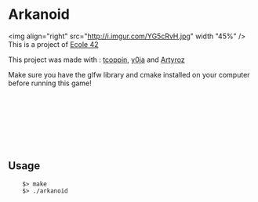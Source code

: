 # Arkanoid
<img align="right" src="http://i.imgur.com/YG5cRvH.jpg" width "45%" />
This is a project of <a href="http://www.42.fr/" target="_blank" >Ecole 42</a>

This project was made with : <a href="https://github.com/tcoppin" target="_blank" >tcoppin</a>, <a href="https://github.com/y0ja" target="_blank" >y0ja</a> and <a href="https://github.com/Artyroz" target="_blank" >Artyroz</a>

Make sure you have the glfw library and cmake installed on your computer before running this game!
<br /><br /><br /><br /><br /><br /><br /><br />
## Usage
		$> make
		$> ./arkanoid


